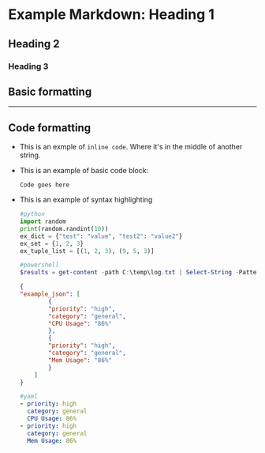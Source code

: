 # Example Markdown: Heading 1
## Heading 2
### Heading 3

## Basic formatting
___



## Code formatting
- This is an exmple of `inline code`. Where it's in the middle of another string.
- This is an example of basic code block:

    ```
    Code goes here
    ```
    
- This is an example of syntax highlighting

    ```python
    #python
    import random
    print(random.randint(10))
    ex_dict = {"test": "value", "test2": "value2"}
    ex_set = {1, 2, 3}
    ex_tuple_list = [(1, 2, 3), (9, 5, 3)]
    ```
    
    ```powershell
    #powershell
    $results = get-content -path C:\temp\log.txt | Select-String -Pattern "lame"
    ```
    
    ```json
    {
    "example_json": [
            {
            "priority": "high",
            "category": "general",
            "CPU Usage": "86%"
            },
            {
            "priority": "high",
            "category": "general",
            "Mem Usage": "86%"
            }
        ]
    }
    ```
    
    ```yaml
    #yaml
    - priority: high
      category: general
      CPU Usage: 86%
    - priority: high
      category: general
      Mem Usage: 86%
    ```
